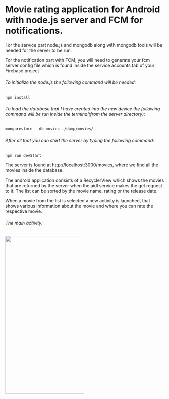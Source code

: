   # Movie rating application for Android with node.js server and FCM for notifications. 

  For the service part node.js and mongodb along with mongodb tools will be needed for the server to be run.
  
  For the notification part with FCM, you will need to generate your fcm server config file which is found
inside the service accounts tab of your Firebase project
  
  ###### To initialize the node.js the following command will be needed:
```
npm install
```
  ###### To load the database that I have created into the new device the following command will be run inside the terminal(from the server directory):
```
mongorestore --db movies ./dump/movies/ 
```
  ###### After all that you can start the server by typing the following command:
```
npm run devStart
```
  
  The server is found at http://localhost:3000/movies, where we find all the movies inside the database.
  
  
  The android application consists of a RecyclerView which shows the movies that are returned by the server
when the aidl service makes the get request to it. The list can be sorted by the movie name, rating or the
release date.

  When a movie from the list is selected a new activity is launched, that shows various information about
the movie and where you can rate the respective movie.

  ###### The main activity: 
 
  <a href="url"><img src="https://github.com/octavians23/movie-rating-app-android/blob/main/images/list_app.png" width="250" height="500"></a>
